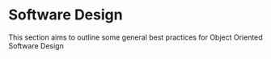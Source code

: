 # Software Design
This section aims to outline some general best practices for Object Oriented Software Design
